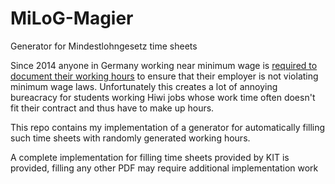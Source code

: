 # MiLoG-Magier
Generator for Mindestlohngesetz time sheets

Since 2014 anyone in Germany working near minimum wage is [required to document their working hours](https://de.wikipedia.org/wiki/Mindestlohndokumentationspflichten-Verordnung) to ensure that their employer is not violating minimum wage laws. Unfortunately this creates a lot of annoying bureacracy for students working Hiwi jobs whose work time often doesn't fit their contract and thus have to make up hours.

This repo contains my implementation of a generator for automatically filling such time sheets with randomly generated working hours.

A complete implementation for filling time sheets provided by KIT is provided, filling any other PDF may require additional implementation work
